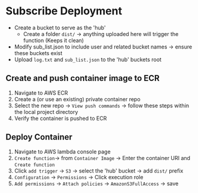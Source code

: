 # Subscribe Deployment

- Create a bucket to serve as the 'hub'
  - Create a folder `dist/` -> anything uploaded here will trigger the function (Keeps it clean)
- Modify sub_list.json to include user and related bucket names -> ensure these buckets exist
- Upload `log.txt` and `sub_list.json` to the 'hub' buckets root

## Create and push container image to ECR

1. Navigate to AWS ECR
2. Create a (or use an existing) private container repo
3. Select the new repo -> `View push commands` -> follow these steps within the local project directory
4. Verify the container is pushed to ECR

## Deploy Container

1. Navigate to AWS lambda console page
2. `Create function`-> from `Container Image` -> Enter the container URI and `Create function`
3. Click `add trigger` -> `S3` -> select the 'hub' bucket -> add `dist/` prefix
4. `Configuration` -> `Permissions` -> Click execution role
5. `Add permissions` -> `Attach policies` -> `AmazonS3FullAccess` -> save
